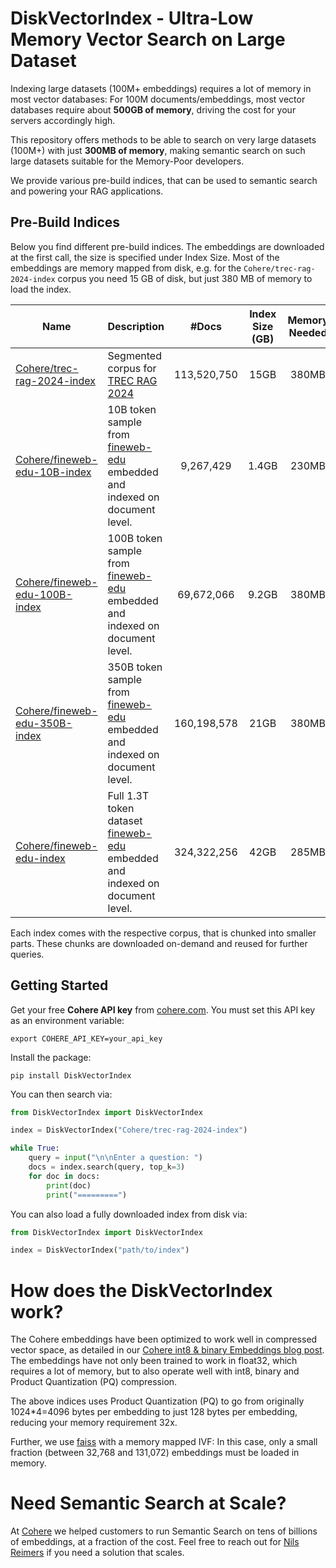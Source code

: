 # DiskVectorIndex - Ultra-Low Memory Vector Search on Large Dataset

Indexing large datasets (100M+ embeddings) requires a lot of memory in most vector databases: For 100M documents/embeddings, most vector databases require about **500GB of memory**, driving the cost for your servers accordingly high.

This repository offers methods to be able to search on very large datasets (100M+) with just **300MB of memory**, making semantic search on such large datasets suitable for the Memory-Poor developers.

We provide various pre-build indices, that can be used to semantic search and powering your RAG applications.

## Pre-Build Indices

Below you find different pre-build indices. The embeddings are downloaded at the first call, the size is specified under Index Size. Most of the embeddings are memory mapped from disk, e.g. for the `Cohere/trec-rag-2024-index` corpus you need 15 GB of disk, but just 380 MB of memory to load the index.

| Name | Description | #Docs | Index Size (GB) | Memory Needed |
| --- | --- | :---: | :---: | :---: | 
|  [Cohere/trec-rag-2024-index](https://huggingface.co/datasets/Cohere/trec-rag-2024-index) | Segmented corpus for [TREC RAG 2024](https://trec-rag.github.io/annoucements/2024-corpus-finalization/) | 113,520,750 | 15GB | 380MB |
| [Cohere/fineweb-edu-10B-index](https://huggingface.co/datasets/Cohere/fineweb-edu-10B-index)  | 10B token sample from [fineweb-edu](https://huggingface.co/datasets/HuggingFaceFW/fineweb-edu) embedded and indexed on document level. | 9,267,429 | 1.4GB | 230MB |
| [Cohere/fineweb-edu-100B-index](https://huggingface.co/datasets/Cohere/fineweb-edu-100B-index)  | 100B token sample from [fineweb-edu](https://huggingface.co/datasets/HuggingFaceFW/fineweb-edu) embedded and indexed on document level. | 69,672,066 | 9.2GB | 380MB
| [Cohere/fineweb-edu-350B-index](https://huggingface.co/datasets/Cohere/fineweb-edu-350B-index)  | 350B token sample from [fineweb-edu](https://huggingface.co/datasets/HuggingFaceFW/fineweb-edu) embedded and indexed on document level. | 160,198,578 | 21GB | 380MB
| [Cohere/fineweb-edu-index](https://huggingface.co/datasets/Cohere/fineweb-edu-index) | Full 1.3T token dataset [fineweb-edu](https://huggingface.co/datasets/HuggingFaceFW/fineweb-edu) embedded and indexed on document level. | 324,322,256 | 42GB | 285MB


Each index comes with the respective corpus, that is chunked into smaller parts. These chunks are downloaded on-demand and reused for further queries.

## Getting Started

Get your free **Cohere API key** from [cohere.com](https://cohere.com). You must set this API key as an environment variable: 
```
export COHERE_API_KEY=your_api_key
```

Install the package:
```
pip install DiskVectorIndex
```

You can then search via:
```python
from DiskVectorIndex import DiskVectorIndex

index = DiskVectorIndex("Cohere/trec-rag-2024-index")

while True:
    query = input("\n\nEnter a question: ")
    docs = index.search(query, top_k=3)
    for doc in docs:
        print(doc)
        print("=========")
```


You can also load a fully downloaded index from disk via:
```python
from DiskVectorIndex import DiskVectorIndex

index = DiskVectorIndex("path/to/index")
```

# How does the DiskVectorIndex work?
The Cohere embeddings have been optimized to work well in compressed vector space, as detailed in our [Cohere int8 & binary Embeddings blog post](https://cohere.com/blog/int8-binary-embeddings). The embeddings have not only been trained to work in float32, which requires a lot of memory, but to also operate well with int8, binary and Product Quantization (PQ) compression.

The above indices uses Product Quantization (PQ) to go from originally 1024*4=4096 bytes per embedding to just 128 bytes per embedding, reducing your memory requirement 32x.

Further, we use [faiss](https://github.com/facebookresearch/faiss) with a memory mapped IVF: In this case, only a small fraction (between 32,768 and 131,072) embeddings must be loaded in memory. 


# Need Semantic Search at Scale?

At [Cohere](https://cohere.com) we helped customers to run Semantic Search on tens of billions of embeddings, at a fraction of the cost. Feel free to reach out for [Nils Reimers](mailto:nils@cohere.com) if you need a solution that scales.
